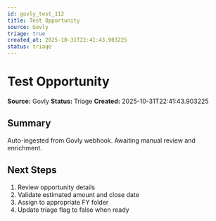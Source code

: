 ```yaml
---
id: govly_test_112
title: Test Opportunity
source: Govly
triage: true
created_at: 2025-10-31T22:41:43.903225
status: triage
---
```


# Test Opportunity

**Source:** Govly
**Status:** Triage
**Created:** 2025-10-31T22:41:43.903225

## Summary

Auto-ingested from Govly webhook. Awaiting manual review and enrichment.

## Next Steps

1. Review opportunity details
2. Validate estimated amount and close date
3. Assign to appropriate FY folder
4. Update triage flag to false when ready
